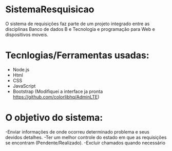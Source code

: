 # SistemaResquisicao
O sistema de requisições faz parte de um projeto integrado entre as disciplinas Banco de dados B e Tecnologia e programação para Web e dispositivos moveis.

# Tecnlogias/Ferramentas usadas:
- Node.js
- Html
- CSS
- JavaScript
- Bootstrap (Modifiquei a interface ja pronta https://github.com/colorlibhq/AdminLTE)

# O objetivo do sistema:
-Enviar informações de onde ocorreu determinado problema e seus devidos detalhes.
-Ter um melhor controle do estado em que as requisições se encontram (Pendente/Realizado).
-Excluir chamados quando necessário